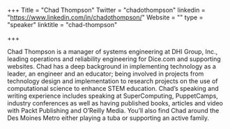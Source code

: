+++
Title = "Chad Thompson"
Twitter = "chadothompson"
linkedin = "https://www.linkedin.com/in/chadothompson/"
Website = ""
type = "speaker"
linktitle = "chad-thompson"

+++

Chad Thompson is a manager of systems engineering at DHI Group, Inc., leading operations and reliability engineering for Dice.com and supporting websites. Chad has a deep background in implementing technology as a leader, an engineer and an educator; being involved in projects from technology design and implementation to research projects on the use of computational science to enhance STEM education. Chad’s speaking and writing experience includes speaking at SuperComputing, PuppetCamps, industry conferences as well as having published books, articles and video with Packt Publishing and O’Reilly Media. You’ll also find Chad around the Des Moines Metro either playing a tuba or supporting an active family.
